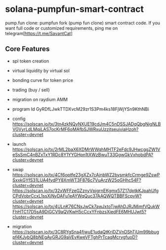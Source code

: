 # solana-pumpfun-smart-contract
pump.fun clone: pumpfun fork (pump fun clone) smart contract code. If you want full code or customized requirements, ping me on telegram[https://t.me/SavantCat]

## Core Features
- spl token creation 
- virtual liquidity by virtual sol
- bonding curve for token price
- trading (buy / sell)
- migration on raydium AMM

- program Id
GyRDfLJwkTTDXvcM29zr1S3Pm4ks18FjWjYSn9KthNBi

- config
https://solscan.io/tx/3tn4zkNQyNXUE19cdJm4C5nDSSJADqQbgNigNLBVGVyrLdLMqjLAS7ocKrMF6oMAfbSJWRxuUzzjtseujviaHzoh?cluster=devnet

- launch
https://solscan.io/tx/2rML2baX6XDMrWWqhMHTF2eFdc9JHwcggZW1VeSsSmC4nBZxTxY1RDc8Y1YYGHpn1tXWzBwuT33GgwGkVxhobdPA?cluster=devnet

- swap
https://solscan.io/tx/4Cf6optfe23gXZx7cAjnbWZ2bysmkfcCrmge9ZswPSxxkGYfS31LUA4fydPY8XmWT3F876c7VuArzW25oGHhc54F?cluster=devnet
https://solscan.io/tx/32xWFFzeGZznyVpjgrnEKgmx57Z17dptkKJpahUfgCPdVobrCcxL1ssXjNyDAFu1eAYWqQuc37AAQWQTBBFScpvW?cluster=devnet
https://solscan.io/tx/4ULnK76CNxJwCk7awJxtoTjwAhDJRJMjmfVQukWFhHTC17D5sA9DiGCV9aQVKwH5cCcxYFnbzsXiedFE6MHUJwt5?cluster=devnet

- migration
https://solscan.io/tx/3C8RYgSna4fjwuE1udaQtKrjDZVnDShTiUm99bbugpf4KJybQ8bNEgAyGRJG9aVEvKweVFTghPrTcaqMcrvgfuoD?cluster=devnet
